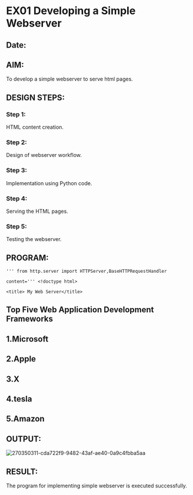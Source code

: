# EX01 Developing a Simple Webserver
## Date:

## AIM:
To develop a simple webserver to serve html pages.

## DESIGN STEPS:
### Step 1: 
HTML content creation.

### Step 2:
Design of webserver workflow.

### Step 3:
Implementation using Python code.

### Step 4:
Serving the HTML pages.

### Step 5:
Testing the webserver.

## PROGRAM:
```
''' from http.server import HTTPServer,BaseHTTPRequestHandler

content=''' <!doctype html>

<title> My Web Server</title>
```

## Top Five Web Application Development Frameworks
## 1.Microsoft
## 2.Apple
## 3.X
## 4.tesla
## 5.Amazon


## OUTPUT:

![270350311-cda722f9-9482-43af-ae40-0a9c4fbba5aa](https://github.com/Elamaransaveetha/simplewebserver/assets/119560403/47a51ef7-69ac-4852-bb28-5a71616ec9af)


## RESULT:
The program for implementing simple webserver is executed successfully.
